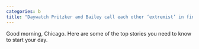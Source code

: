 ```yaml
---
categories: b
title: "Daywatch Pritzker and Bailey call each other ‘extremist’ in final debate"
---
```

Good morning, Chicago. Here are some of the top stories you need to know to start your day.